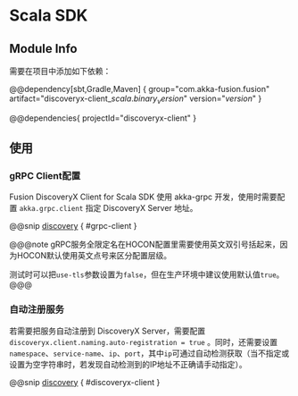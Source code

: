# Scala SDK

## Module Info

需要在项目中添加如下依赖：

@@dependency[sbt,Gradle,Maven] { group="com.akka-fusion.fusion" artifact="discoveryx-client_$scala.binary_version$" version="$version$" }

@@dependencies{ projectId="discoveryx-client" }

## 使用

### gRPC Client配置

Fusion DiscoveryX Client for Scala SDK 使用 akka-grpc 开发，使用时需要配置 `akka.grpc.client` 指定 DiscoveryX Server 地址。

@@snip [discovery](../../../../../discoveryx-client/src/main/resources/reference.conf) { #grpc-client }

@@@note
gRPC服务全限定名在HOCON配置里需要使用英文双引号括起来，因为HOCON默认使用英文点号来区分配置层级。

测试时可以把`use-tls`参数设置为`false`，但在生产环境中建议使用默认值`true`。
@@@

### 自动注册服务

若需要把服务自动注册到 DiscoveryX Server，需要配置 `discoveryx.client.naming.auto-registration = true` 。同时，还需要设置`namespace`、`service-name`、`ip`、`port`，其中`ip`可通过自动检测获取（当不指定或设置为空字符串时，若发现自动检测到的IP地址不正确请手动指定）。

@@snip [discovery](../../../../../discoveryx-client/src/main/resources/reference.conf) { #discoveryx-client }
